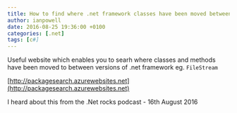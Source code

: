 ```yaml
---
title: How to find where .net framework classes have been moved between versions
author: ianpowell
date: 2016-08-25 19:36:00 +0100
categories: [.net]
tags: [c#]
---
```


Useful website which enables you to searh where classes and methods have been moved to between versions of .net framework eg. `FileStream`

[http://packagesearch.azurewebsites.net](http://packagesearch.azurewebsites.net)

I heard about this from the .Net rocks podcast - 16th August 2016

